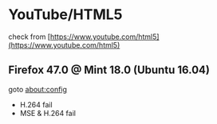 # YouTube/HTML5

check from [https://www.youtube.com/html5](https://www.youtube.com/html5)

## Firefox 47.0 @ Mint 18.0 (Ubuntu 16.04)

goto [about:config](about:config)

- H.264 fail
- MSE & H.264 fail